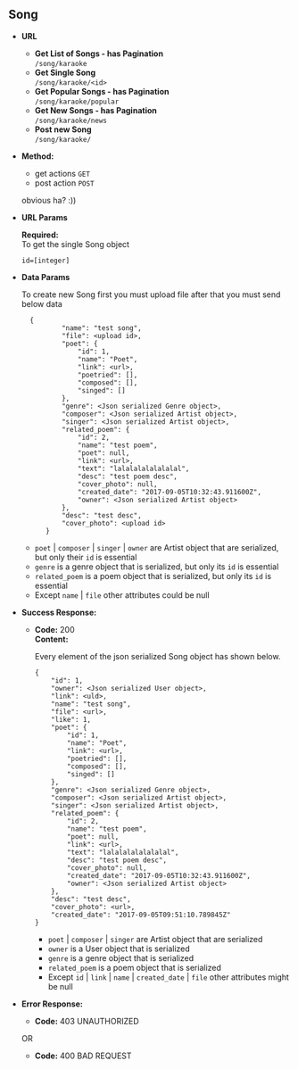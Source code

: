 **Song**
----

* **URL**

    * **Get List of Songs - has Pagination** </br> `/song/karaoke`
    * **Get Single Song** </br> `/song/karaoke/<id>`
    * **Get Popular Songs - has Pagination** </br> `/song/karaoke/popular`
    * **Get New Songs - has Pagination** </br> `/song/karaoke/news`
    * **Post new Song** </br> `/song/karaoke/` 
    
* **Method:**
  
     * get actions `GET`
     * post action `POST`
     
     obvious ha? :))
  
*  **URL Params**

   **Required:** </br>
   To get the single Song object

   `id=[integer]`


* **Data Params**
    
    To create new Song first you must upload file after that you must send below data
    </br>
    
        {
                "name": "test song",
                "file": <upload id>,
                "poet": {
                    "id": 1,
                    "name": "Poet",
                    "link": <url>,
                    "poetried": [],
                    "composed": [],
                    "singed": []
                },
                "genre": <Json serialized Genre object>,
                "composer": <Json serialized Artist object>,
                "singer": <Json serialized Artist object>,
                "related_poem": {
                    "id": 2,
                    "name": "test poem",
                    "poet": null,
                    "link": <url>,
                    "text": "lalalalalalalalal",
                    "desc": "test poem desc",
                    "cover_photo": null,
                    "created_date": "2017-09-05T10:32:43.911600Z",
                    "owner": <Json serialized Artist object>
                },
                "desc": "test desc",
                "cover_photo": <upload id>
            }
    
    * `poet` | `composer` | `singer` | `owner` are Artist object that are serialized, but only their `id` is essential
    * `genre` is a genre object that is serialized, but only its `id` is essential
    * `related_poem` is a poem object that is serialized, but only its `id` is essential
    * Except  `name` |  `file` other attributes could be null

    

* **Success Response:**
  
  * **Code:** 200 <br />
    **Content:** 
    
    Every element of the json serialized Song object has shown below.
    
        {
            "id": 1,
            "owner": <Json serialized User object>,
            "link": <uld>,
            "name": "test song",
            "file": <url>,
            "like": 1,
            "poet": {
                "id": 1,
                "name": "Poet",
                "link": <url>,
                "poetried": [],
                "composed": [],
                "singed": []
            },
            "genre": <Json serialized Genre object>,
            "composer": <Json serialized Artist object>,
            "singer": <Json serialized Artist object>,
            "related_poem": {
                "id": 2,
                "name": "test poem",
                "poet": null,
                "link": <url>,
                "text": "lalalalalalalalal",
                "desc": "test poem desc",
                "cover_photo": null,
                "created_date": "2017-09-05T10:32:43.911600Z",
                "owner": <Json serialized Artist object>
            },
            "desc": "test desc",
            "cover_photo": <url>,
            "created_date": "2017-09-05T09:51:10.789845Z"
        }

    * `poet` | `composer` | `singer` are Artist object that are serialized
    * `owner` is a User object that is serialized
    * `genre` is a genre object that is serialized
    * `related_poem` is a poem object that is serialized
    * Except `id` | `link` | `name` | `created_date` | `file` other attributes might be null

* **Error Response:**

  * **Code:** 403 UNAUTHORIZED <br />

  OR

  * **Code:** 400 BAD REQUEST <br />